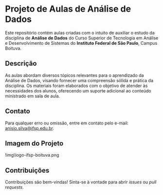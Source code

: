 # Projeto de Aulas de Análise de Dados

Este repositório contém aulas criadas com o intuito de auxiliar o estudo da disciplina de **Análise de Dados** do Curso Superior de Tecnologia em Análise e Desenvolvimento de Sistemas do **Instituto Federal de São Paulo**, Campus Boituva.

## Descrição

As aulas abordam diversos tópicos relevantes para o aprendizado da Análise de Dados, visando fornecer uma compreensão sólida e prática da disciplina. Os materiais foram elaborados com o objetivo de atender às necessidades dos alunos, oferecendo um suporte adicional ao conteúdo ministrado em sala de aula.

## Contato

Para qualquer erro ou omissão, entre em contato pelo e-mail: [anisio.silva@ifsp.edu.br](mailto:anisio.silva@ifsp.edu.br).

## Imagem do Projeto

!img\logo-ifsp-boituva.png <!-- Substitua "link-para-a-imagem.jpg" pelo caminho da sua imagem -->

## Contribuições

Contribuições são bem-vindas! Sinta-se à vontade para abrir *issues* ou *pull requests*.